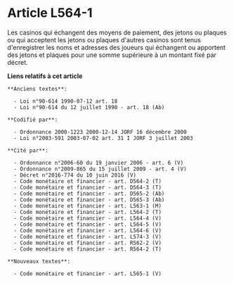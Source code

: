 # Article L564-1

Les casinos qui échangent des moyens de paiement, des jetons ou plaques ou qui acceptent les jetons ou plaques d'autres
casinos sont tenus d'enregistrer les noms et adresses des joueurs qui échangent ou apportent des jetons et plaques pour une
somme supérieure à un montant fixé par décret.

**Liens relatifs à cet article**

	**Anciens textes**:

	  - Loi n°90-614 1990-07-12 art. 18
	  - Loi n°90-614 du 12 juillet 1990 - art. 18 (Ab)

	**Codifié par**:

	  - Ordonnance 2000-1223 2000-12-14 JORF 16 décembre 2000
	  - Loi n°2003-591 2003-07-02 art. 31 I JORF 3 juillet 2003

	**Cité par**:

	  - Ordonnance n°2006-60 du 19 janvier 2006 - art. 6 (V)
	  - Ordonnance n°2009-865 du 15 juillet 2009 - art. 4 (V)
	  - Décret n°2016-774 du 10 juin 2016 (V)
	  - Code monétaire et financier - art. D564-2 (T)
	  - Code monétaire et financier - art. D564-3 (T)
	  - Code monétaire et financier - art. D565-2 (Ab)
	  - Code monétaire et financier - art. D565-3 (Ab)
	  - Code monétaire et financier - art. L563-1 (M)
	  - Code monétaire et financier - art. L564-2 (T)
	  - Code monétaire et financier - art. L564-4 (V)
	  - Code monétaire et financier - art. L564-5 (V)
	  - Code monétaire et financier - art. L564-6 (V)
	  - Code monétaire et financier - art. L574-3 (V)
	  - Code monétaire et financier - art. R562-2 (V)
	  - Code monétaire et financier - art. R564-2 (T)

	**Nouveaux textes**:

	  - Code monétaire et financier - art. L565-1 (V)
